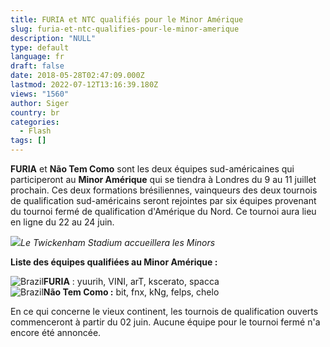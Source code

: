```yaml
---
title: FURIA et NTC qualifiés pour le Minor Amérique
slug: furia-et-ntc-qualifies-pour-le-minor-amerique
description: "NULL"
type: default
language: fr
draft: false
date: 2018-05-28T02:47:09.000Z
lastmod: 2022-07-12T13:16:39.180Z
views: "1560"
author: Siger
country: br
categories:
  - Flash
tags: []
---
```

**FURIA** et **Não Tem Como** sont les deux équipes sud-américaines qui participeront au **Minor Amérique** qui se tiendra à Londres du 9 au 11 juillet prochain. Ces deux formations brésiliennes, vainqueurs des deux tournois de qualification sud-américains seront rejointes par six équipes provenant du tournoi fermé de qualification d'Amérique du Nord. Ce tournoi aura lieu en ligne du 22 au 24 juin.

![](/images/articles/5b0b67a6cef37/images/5d0neCjScQ9a9eyTBwvx1FUMNVLeXDw3lUXNdpmi.jpeg)_Le Twickenham Stadium accueillera les Minors_

**Liste des équipes qualifiées au Minor Amérique :**

![Brazil](/images/countries/br.svg)⁠**FURIA** : yuurih, VINI, arT, kscerato, spacca  
![Brazil](/images/countries/br.svg)⁠**Não Tem Como :**  bit, fnx, kNg, felps, chelo

En ce qui concerne le vieux continent, les tournois de qualification ouverts commenceront à partir du 02 juin. Aucune équipe pour le tournoi fermé n'a encore été annoncée.  
  
